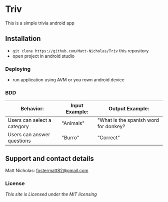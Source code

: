 # Triv

This is a simple trivia android app



## Installation

* `git clone https://github.com/Matt-Nicholas/Triv` this repository
*  open project in android studio



### Deploying

*  run application using AVM or you rown android device

### BDD
| Behavior:                                          | Input Example:                             | Output Example:                            |
|----------------------------------------------------|--------------------------------------------|--------------------------------------------|
| Users can select a category                        | "Animals"                                  |  "What is the spanish word for donkey?     |
| Users can answer questions                         | "Burro"                                    |  "Correct"                                 |



## Support and contact details
Matt Nicholas: fostermatt82@gmail.com


### License
*This site is Licensed under the MIT licensing*
